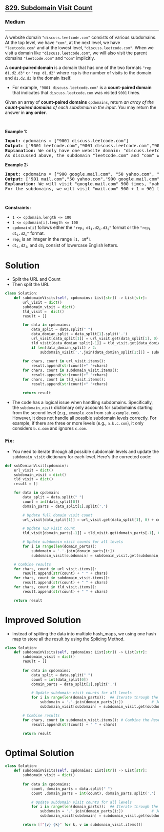 <h2><a href="https://leetcode.com/problems/subdomain-visit-count">829. Subdomain Visit Count</a></h2><h3>Medium</h3><hr><p>A website domain <code>&quot;discuss.leetcode.com&quot;</code> consists of various subdomains. At the top level, we have <code>&quot;com&quot;</code>, at the next level, we have <code>&quot;leetcode.com&quot;</code>&nbsp;and at the lowest level, <code>&quot;discuss.leetcode.com&quot;</code>. When we visit a domain like <code>&quot;discuss.leetcode.com&quot;</code>, we will also visit the parent domains <code>&quot;leetcode.com&quot;</code> and <code>&quot;com&quot;</code> implicitly.</p>

<p>A <strong>count-paired domain</strong> is a domain that has one of the two formats <code>&quot;rep d1.d2.d3&quot;</code> or <code>&quot;rep d1.d2&quot;</code> where <code>rep</code> is the number of visits to the domain and <code>d1.d2.d3</code> is the domain itself.</p>

<ul>
	<li>For example, <code>&quot;9001 discuss.leetcode.com&quot;</code> is a <strong>count-paired domain</strong> that indicates that <code>discuss.leetcode.com</code> was visited <code>9001</code> times.</li>
</ul>

<p>Given an array of <strong>count-paired domains</strong> <code>cpdomains</code>, return <em>an array of the <strong>count-paired domains</strong> of each subdomain in the input</em>. You may return the answer in <strong>any order</strong>.</p>

<p>&nbsp;</p>
<p><strong class="example">Example 1:</strong></p>

<pre>
<strong>Input:</strong> cpdomains = [&quot;9001 discuss.leetcode.com&quot;]
<strong>Output:</strong> [&quot;9001 leetcode.com&quot;,&quot;9001 discuss.leetcode.com&quot;,&quot;9001 com&quot;]
<strong>Explanation:</strong> We only have one website domain: &quot;discuss.leetcode.com&quot;.
As discussed above, the subdomain &quot;leetcode.com&quot; and &quot;com&quot; will also be visited. So they will all be visited 9001 times.
</pre>

<p><strong class="example">Example 2:</strong></p>

<pre>
<strong>Input:</strong> cpdomains = [&quot;900 google.mail.com&quot;, &quot;50 yahoo.com&quot;, &quot;1 intel.mail.com&quot;, &quot;5 wiki.org&quot;]
<strong>Output:</strong> [&quot;901 mail.com&quot;,&quot;50 yahoo.com&quot;,&quot;900 google.mail.com&quot;,&quot;5 wiki.org&quot;,&quot;5 org&quot;,&quot;1 intel.mail.com&quot;,&quot;951 com&quot;]
<strong>Explanation:</strong> We will visit &quot;google.mail.com&quot; 900 times, &quot;yahoo.com&quot; 50 times, &quot;intel.mail.com&quot; once and &quot;wiki.org&quot; 5 times.
For the subdomains, we will visit &quot;mail.com&quot; 900 + 1 = 901 times, &quot;com&quot; 900 + 50 + 1 = 951 times, and &quot;org&quot; 5 times.
</pre>

<p>&nbsp;</p>
<p><strong>Constraints:</strong></p>

<ul>
	<li><code>1 &lt;= cpdomain.length &lt;= 100</code></li>
	<li><code>1 &lt;= cpdomain[i].length &lt;= 100</code></li>
	<li><code>cpdomain[i]</code> follows either the <code>&quot;rep<sub>i</sub> d1<sub>i</sub>.d2<sub>i</sub>.d3<sub>i</sub>&quot;</code> format or the <code>&quot;rep<sub>i</sub> d1<sub>i</sub>.d2<sub>i</sub>&quot;</code> format.</li>
	<li><code>rep<sub>i</sub></code> is an integer in the range <code>[1, 10<sup>4</sup>]</code>.</li>
	<li><code>d1<sub>i</sub></code>, <code>d2<sub>i</sub></code>, and <code>d3<sub>i</sub></code> consist of lowercase English letters.</li>
</ul>

# Solution 
* Split the URL and Count
* Then split the URL 
```python
class Solution:
    def subdomainVisits(self, cpdomains: List[str]) -> List[str]:
        url_visit = dict()
        subdomain_visit = dict()
        tld_visit =  dict()
        result = []

        for data in cpdomains:
            data_split = data.split(" ")
            data_domian_split = data_split[1].split('.')
            url_visit[data_split[1]] = url_visit.get(data_split[1], 0) + int(data_split[0])
            tld_visit[data_domian_split[-1]] = tld_visit.get(data_domian_split[-1], 0) + int(data_split[0])
            if len(data_domian_split) > 2:
                subdomain_visit['.'.join(data_domian_split[1:])] = subdomain_visit.get('.'.join(data_domian_split[1:]), 0) + int(data_split[0])
        
        for chars, count in url_visit.items():
            result.append(str(count)+" "+chars)
        for chars, count in subdomain_visit.items():
            result.append(str(count)+" "+chars)
        for chars, count in tld_visit.items():
            result.append(str(count)+" "+chars)

        return result
```
* The code has a logical issue when handling subdomains. Specifically, the `subdomain_visit` dictionary only accounts for subdomains starting from the second level (e.g., `example.com` from `sub.example.com`). However, it does not handle all possible subdomain levels correctly. For example, if there are three or more levels (e.g., `a.b.c.com`), it only considers `b.c.com` and ignores `c.com`.

### Fix:
* You need to iterate through all possible subdomain levels and update the `subdomain_visit` dictionary for each level. Here's the corrected code:

```python
def subDomianVisit(cpdomain):
    url_visit = dict()
    subdomain_visit = dict()
    tld_visit = dict()
    result = []

    for data in cpdomain:
        data_split = data.split(" ")
        count = int(data_split[0])
        domain_parts = data_split[1].split('.')

        # Update full domain visit count
        url_visit[data_split[1]] = url_visit.get(data_split[1], 0) + count

        # Update TLD visit count
        tld_visit[domain_parts[-1]] = tld_visit.get(domain_parts[-1], 0) + count

        # Update subdomain visit counts for all levels
        for i in range(len(domain_parts)):
            subdomain = '.'.join(domain_parts[i:])
            subdomain_visit[subdomain] = subdomain_visit.get(subdomain, 0) + count

    # Combine results
    for chars, count in url_visit.items():
        result.append(str(count) + " " + chars)
    for chars, count in subdomain_visit.items():
        result.append(str(count) + " " + chars)
    for chars, count in tld_visit.items():
        result.append(str(count) + " " + chars)

    return result
```

# Improved Solution 
* Instead of spliting the data into multiple hash_maps, we using one hash map to store all the result by using the Splicing Method.
```python
class Solution:
    def subdomainVisits(self, cpdomains: List[str]) -> List[str]:
        subdomain_visit = dict()
        result = []
      
        for data in cpdomains:
            data_split = data.split(" ")
            count = int(data_split[0])
            domain_parts = data_split[1].split('.')

            # Update subdomain visit counts for all levels
            for i in range(len(domain_parts)):  ## Iterate through the All different Parts 
                subdomain = '.'.join(domain_parts[i:])             # Join from Start/current to end of domains
                subdomain_visit[subdomain] = subdomain_visit.get(subdomain, 0) + count      # If its exisits get that data and add the current count to update the hashMap

        # Combine results
        for chars, count in subdomain_visit.items(): # Combine the Result 
            result.append(str(count) + " " + chars)

        return result
```

# Optimal Solution 
```python
class Solution:
    def subdomainVisits(self, cpdomains: List[str]) -> List[str]:
        subdomain_visit = dict()
      
        for data in cpdomains:
            count, domain_parts = data.split(" ")
            count ,domain_parts = int(count), domain_parts.split('.')

            # Update subdomain visit counts for all levels
            for i in range(len(domain_parts)):  ## Iterate through the All different Parts 
                subdomain = '.'.join(domain_parts[i:])             # Join from Start/current to end of domains
                subdomain_visit[subdomain] = subdomain_visit.get(subdomain, 0) + count      # If its exisits get that data and add the current count to update the hashMap

        return [f"{v} {k}" for k, v in subdomain_visit.items()]
```

